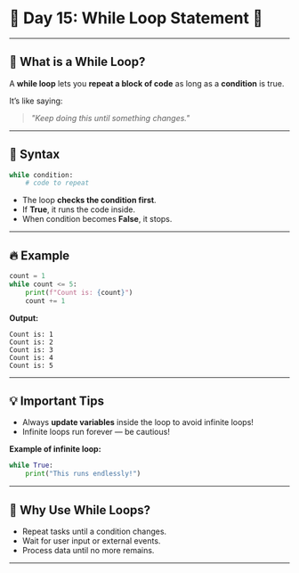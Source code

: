 # 🌟 **Day 15: While Loop Statement** 🌟

---

## 📌 What is a **While Loop**?

A **while loop** lets you **repeat a block of code** as long as a **condition** is true.

It’s like saying:

> *"Keep doing this until something changes."*

---

## 🧩 Syntax

```python
while condition:
    # code to repeat
```

* The loop **checks the condition first**.
* If **True**, it runs the code inside.
* When condition becomes **False**, it stops.

---

## 🔥 Example

```python
count = 1
while count <= 5:
    print(f"Count is: {count}")
    count += 1
```

**Output:**

```
Count is: 1
Count is: 2
Count is: 3
Count is: 4
Count is: 5
```

---

## 💡 Important Tips

* Always **update variables** inside the loop to avoid infinite loops!
* Infinite loops run forever — be cautious!

**Example of infinite loop:**

```python
while True:
    print("This runs endlessly!")
```

---

## 🚀 Why Use While Loops?

* Repeat tasks until a condition changes.
* Wait for user input or external events.
* Process data until no more remains.

---